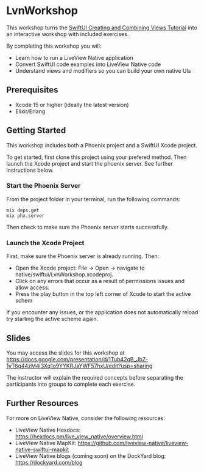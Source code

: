 # LvnWorkshop

This workshop turns the [SwiftUI Creating and Combining Views Tutorial](https://developer.apple.com/tutorials/swiftui/creating-and-combining-views) into an interactive workshop with included exercises.

By completing this workshop you will:

* Learn how to run a LiveView Native application
* Convert SwiftUI code examples into LiveView Native code
* Understand views and modifiers so you can build your own native UIs

## Prerequisites

* Xcode 15 or higher (ideally the latest version)
* Elixir/Erlang

## Getting Started

This workshop includes both a Phoenix project and a SwiftUI Xcode project.

To get started, first clone this project using your prefered method. Then launch the Xcode project and start the phoenix server. See further instructions below.

### Start the Phoenix Server

From the project folder in your terminal, run the following commands:

```
mix deps.get
mix phx.server
```

Then check to make sure the Phoenix server starts successfully.

### Launch the Xcode Project

First, make sure the Phoenix server is already running. Then:

* Open the Xcode project: File -> Open -> navigate to native/swiftui/LvnWorkshop.xcodeproj.
* Click on any errors that occur as a result of permissions issues and allow access.
* Press the play button in the top left corner of Xcode to start the active schem

If you encounter any issues, or the application does not automatically reload try starting the active scheme again.

## Slides

You may access the slides for this workshop at https://docs.google.com/presentation/d/1Tub42qB_JbZ-1yT6g44zM4i3Xq1o9YYKRJaYWF57hxU/edit?usp=sharing

The instructor will explain the required concepts before separating the participants into groups to complete each exercise.

## Further Resources

For more on LiveView Native, consider the following resources:

* LiveView Native Hexdocs: https://hexdocs.pm/live_view_native/overview.html
* LiveVIew Native MapKit: https://github.com/liveview-native/liveview-native-swiftui-mapkit
* LiveView Native blogs (coming soon) on the DockYard blog: https://dockyard.com/blog